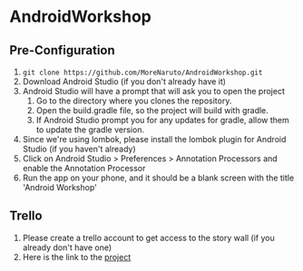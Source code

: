 # AndroidWorkshop

## Pre-Configuration

1. `git clone https://github.com/MoreNaruto/AndroidWorkshop.git`
2. Download Android Studio (if you don't already have it)
3. Android Studio will have a prompt that will ask you to open the project
    1. Go to the directory where you clones the repository.
    2. Open the build.gradle file, so the project will build with gradle.
    3. If Android Studio prompt you for any updates for gradle, allow them to update 
    the gradle version.
4. Since we're using lombok, please install the lombok plugin for Android Studio
(if you haven't already)
5. Click on Android Studio > Preferences > Annotation Processors and enable the Annotation 
Processor
6. Run the app on your phone, and it should be a blank screen with the title
'Android Workshop'

## Trello

1. Please create a trello account to get access to the 
story wall (if you already don't have one)
2. Here is the link to the [project](https://trello.com/b/Eey3VJKE/android-workshop-job-searching)

